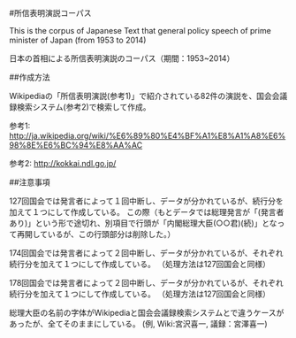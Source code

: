 #所信表明演説コーパス

This is the corpus of Japanese Text that general policy speech of prime minister of Japan
(from 1953 to 2014)

日本の首相による所信表明演説のコーパス（期間：1953~2014）

##作成方法

Wikipediaの「所信表明演説(参考1)」で紹介されている82件の演説を、国会会議録検索システム(参考2)で検索して作成。

参考1:
http://ja.wikipedia.org/wiki/%E6%89%80%E4%BF%A1%E8%A1%A8%E6%98%8E%E6%BC%94%E8%AA%AC

参考2:
http://kokkai.ndl.go.jp/

##注意事項

127回国会では発言者によって１回中断し、データが分かれているが、続行分を加えて１つにして作成している。
この際（もとデータでは総理発言が「(発言者あり)」という形で途切れ、別項目で行頭が「内閣総理大臣(○○君)(続)」となって再開しているが、この行頭部分は削除した。）

174回国会では発言者によって２回中断し、データが分かれているが、それぞれ続行分を加えて１つにして作成している。
（処理方法は127回国会と同様）

178回国会では発言者によって２回中断し、データが分かれているが、それぞれ続行分を加えて１つにして作成している。
（処理方法は127回国会と同様）

総理大臣の名前の字体がWikipediaと国会会議録検索システムとで違うケースがあったが、全てそのままにしている。
(例, Wiki:宮沢喜一, 議録：宮澤喜一)
